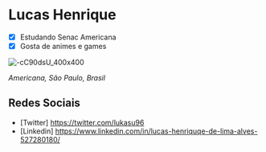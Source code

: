 # Lucas Henrique
- [x] Estudando Senac Americana
- [x] Gosta de animes e games

![-cC90dsU_400x400](https://user-images.githubusercontent.com/42223676/61918491-f295ce00-af27-11e9-91c6-208aa95f3f5e.jpg)

_*Americana, São Paulo, Brasil*_

## Redes Sociais
- [Twitter] https://twitter.com/lukasu96
- [Linkedin] https://www.linkedin.com/in/lucas-henriquqe-de-lima-alves-527280180/

